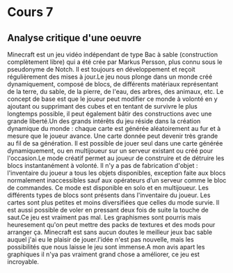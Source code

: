 # Cours 7
## Analyse critique d'une oeuvre

Minecraft est un jeu vidéo indépendant de type Bac à sable (construction complètement libre) qui a été crée par Markus Persson, plus connu sous le pseudonyme de Notch. Il est toujours en développement et reçoit régulièrement des mises à jour.Le jeu nous plonge dans un monde créé dynamiquement, composé de blocs, de différents matériaux représentant de la terre, du sable, de la pierre, de l'eau, des arbres, des animaux, etc. Le concept de base est que le joueur peut modifier ce monde à volonté en y ajoutant ou supprimant des cubes et en tentant de survivre le plus longtemps possible, il peut également bâtir des constructions avec une grande liberté.Un des grands intérêts du jeu réside dans la création dynamique du monde : chaque carte est générée aléatoirement au fur et à mesure que le joueur avance. Une carte donnée peut devenir très grande au fil de sa génération. Il est possible de jouer seul dans une carte générée dynamiquement, ou en multijoueur sur un serveur existant ou créé pour l'occasion.Le mode créatif permet au joueur de construire et de détruire les blocs instantanément à volonté. Il n'y a pas de fabrication d'objet : l'inventaire du joueur a tous les objets disponibles, exception faite aux blocs normalement inaccessibles sauf aux opérateurs d’un serveur comme le bloc de commandes. Ce mode est disponible en solo et en multijoueur. Les différents types de blocs sont présents dans l'inventaire du joueur. Les cartes sont plus petites et moins diversifiées que celles du mode survie. Il est aussi possible de voler en pressant deux fois de suite la touche de saut.Ce jeu est vraiment pas mal. Les graphismes sont pourris mais heuresement qu'on peut mettre des packs de textures et des mods pour arranger ça. Minecraft est sans aucun doutes le meilleur jeux bac sable auquel j'ai eu le plaisir de jouer.l'idée n'est pas nouvelle, mais les possibilités que nous laisse le jeu sont immense.A mon avis apart les graphiques il n'ya pas vraiment grand chose a améliorer, ce jeu est incroyable.
